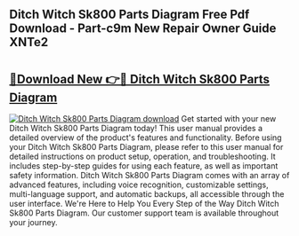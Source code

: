 ## Ditch Witch Sk800 Parts Diagram Free Pdf Download - Part-c9m New Repair Owner Guide XNTe2

# <h2><a href="http://dfksxe.blite.top/?on=Ditch+Witch+Sk800+Parts+Diagram">🔗Download New 👉🔴 Ditch Witch Sk800 Parts Diagram</a></h2>

[![Ditch Witch Sk800 Parts Diagram download](https://i.imgur.com/lujVjoI.png)](http://dfksxe.blite.top/?on=Ditch+Witch+Sk800+Parts+Diagram)
Get started with your new Ditch Witch Sk800 Parts Diagram today! This user manual provides a detailed overview of the product's features and functionality. Before using your Ditch Witch Sk800 Parts Diagram, please refer to this user manual for detailed instructions on product setup, operation, and troubleshooting. It includes step-by-step guides for using each feature, as well as important safety information. Ditch Witch Sk800 Parts Diagram comes with an array of advanced features, including voice recognition, customizable settings, multi-language support, and automatic backups, all accessible through the user interface. We're Here to Help You Every Step of the Way Ditch Witch Sk800 Parts Diagram. Our customer support team is available throughout your journey.
